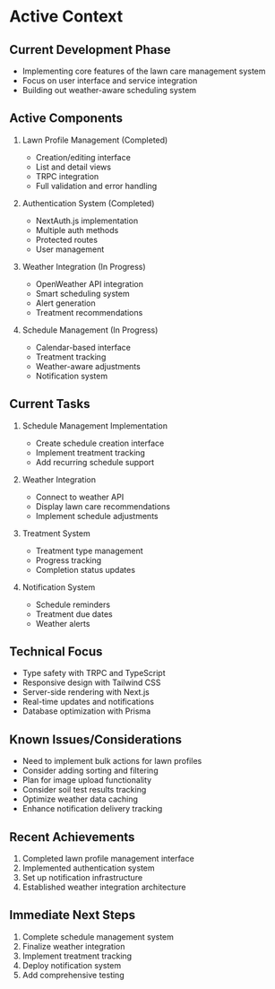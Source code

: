 # Active Context

## Current Development Phase
- Implementing core features of the lawn care management system
- Focus on user interface and service integration
- Building out weather-aware scheduling system

## Active Components
1. Lawn Profile Management (Completed)
   - Creation/editing interface
   - List and detail views
   - TRPC integration
   - Full validation and error handling

2. Authentication System (Completed)
   - NextAuth.js implementation
   - Multiple auth methods
   - Protected routes
   - User management

3. Weather Integration (In Progress)
   - OpenWeather API integration
   - Smart scheduling system
   - Alert generation
   - Treatment recommendations

4. Schedule Management (In Progress)
   - Calendar-based interface
   - Treatment tracking
   - Weather-aware adjustments
   - Notification system

## Current Tasks
1. Schedule Management Implementation
   - Create schedule creation interface
   - Implement treatment tracking
   - Add recurring schedule support

2. Weather Integration
   - Connect to weather API
   - Display lawn care recommendations
   - Implement schedule adjustments

3. Treatment System
   - Treatment type management
   - Progress tracking
   - Completion status updates

4. Notification System
   - Schedule reminders
   - Treatment due dates
   - Weather alerts

## Technical Focus
- Type safety with TRPC and TypeScript
- Responsive design with Tailwind CSS
- Server-side rendering with Next.js
- Real-time updates and notifications
- Database optimization with Prisma

## Known Issues/Considerations
- Need to implement bulk actions for lawn profiles
- Consider adding sorting and filtering
- Plan for image upload functionality
- Consider soil test results tracking
- Optimize weather data caching
- Enhance notification delivery tracking

## Recent Achievements
1. Completed lawn profile management interface
2. Implemented authentication system
3. Set up notification infrastructure
4. Established weather integration architecture

## Immediate Next Steps
1. Complete schedule management system
2. Finalize weather integration
3. Implement treatment tracking
4. Deploy notification system
5. Add comprehensive testing